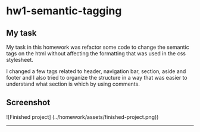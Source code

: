 # hw1-semantic-tagging

## My task

My task in this homework was refactor some code to change the semantic tags on the html without affecting the formatting that was used in the css stylesheet. 

I changed a few tags related to header, navigation bar, section, aside and footer and I also tried to organize the structure in a way that was easier to understand what section is which by using comments. 

## Screenshot
![Finished project] (../homework/assets/finished-project.png))

---




